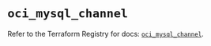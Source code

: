 # `oci_mysql_channel`

Refer to the Terraform Registry for docs: [`oci_mysql_channel`](https://registry.terraform.io/providers/oracle/oci/7.19.0/docs/resources/mysql_channel).
